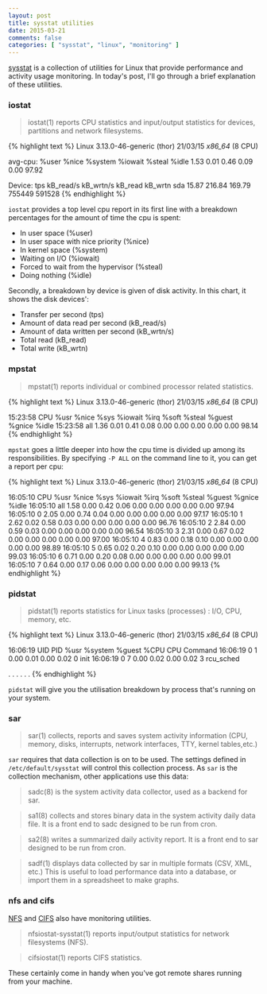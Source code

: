 ```yaml
---
layout: post
title: sysstat utilities
date: 2015-03-21
comments: false
categories: [ "sysstat", "linux", "monitoring" ]
---
```


[sysstat](http://sebastien.godard.pagesperso-orange.fr/) is a collection of utilities for Linux that provide performance and activity usage monitoring. In today's post, I'll go through a brief explanation of these utilities.

### iostat

> iostat(1) reports CPU statistics and input/output statistics for devices, partitions and network filesystems.

{% highlight text %}
Linux 3.13.0-46-generic (thor) 	21/03/15 	_x86_64_	(8 CPU)

avg-cpu:  %user   %nice %system %iowait  %steal   %idle
           1.53    0.01    0.46    0.09    0.00   97.92

Device:            tps    kB_read/s    kB_wrtn/s    kB_read    kB_wrtn
sda              15.87       216.84       169.79     755449     591528
{% endhighlight %} 

`iostat` provides a top level cpu report in its first line with a breakdown percentages for the amount of time the cpu is spent:

* In user space (%user)
* In user space with nice priority (%nice)
* In kernel space (%system)
* Waiting on I/O (%iowait)
* Forced to wait from the hypervisor (%steal)
* Doing nothing (%idle)

Secondly, a breakdown by device is given of disk activity. In this chart, it shows the disk devices':

* Transfer per second (tps)
* Amount of data read per second (kB_read/s)
* Amount of data written per second (kB_wrtn/s)
* Total read (kB_read)
* Total write (kB_wrtn)

### mpstat

> mpstat(1) reports individual or combined processor related statistics.

{% highlight text %}
Linux 3.13.0-46-generic (thor) 	21/03/15 	_x86_64_	(8 CPU)

15:23:58     CPU    %usr   %nice    %sys %iowait    %irq   %soft  %steal  %guest  %gnice   %idle
15:23:58     all    1.36    0.01    0.41    0.08    0.00    0.00    0.00    0.00    0.00   98.14
{% endhighlight %}

`mpstat` goes a little deeper into how the cpu time is divided up among its responsibilities. By specifying `-P ALL` on the command line to it, you can get a report per cpu:

{% highlight text %}
Linux 3.13.0-46-generic (thor) 	21/03/15 	_x86_64_	(8 CPU)

16:05:10     CPU    %usr   %nice    %sys %iowait    %irq   %soft  %steal  %guest  %gnice   %idle
16:05:10     all    1.58    0.00    0.42    0.06    0.00    0.00    0.00    0.00    0.00   97.94
16:05:10       0    2.05    0.00    0.74    0.04    0.00    0.00    0.00    0.00    0.00   97.17
16:05:10       1    2.62    0.02    0.58    0.03    0.00    0.00    0.00    0.00    0.00   96.76
16:05:10       2    2.84    0.00    0.59    0.03    0.00    0.00    0.00    0.00    0.00   96.54
16:05:10       3    2.31    0.00    0.67    0.02    0.00    0.00    0.00    0.00    0.00   97.00
16:05:10       4    0.83    0.00    0.18    0.10    0.00    0.00    0.00    0.00    0.00   98.89
16:05:10       5    0.65    0.02    0.20    0.10    0.00    0.00    0.00    0.00    0.00   99.03
16:05:10       6    0.71    0.00    0.20    0.08    0.00    0.00    0.00    0.00    0.00   99.01
16:05:10       7    0.64    0.00    0.17    0.06    0.00    0.00    0.00    0.00    0.00   99.13
{% endhighlight %}

### pidstat

> pidstat(1) reports statistics for Linux tasks (processes) : I/O, CPU, memory, etc.

{% highlight text %}
Linux 3.13.0-46-generic (thor) 	21/03/15 	_x86_64_	(8 CPU)

16:06:19      UID       PID    %usr %system  %guest    %CPU   CPU  Command
16:06:19        0         1    0.00    0.01    0.00    0.02     0  init
16:06:19        0         7    0.00    0.02    0.00    0.02     3  rcu_sched

. . .
. . .
{% endhighlight %}

`pidstat` will give you the utilisation breakdown by process that's running on your system. 

### sar

> sar(1) collects, reports and saves system activity information (CPU, memory, disks, interrupts, network interfaces, TTY, kernel tables,etc.)

`sar` requires that data collection is on to be used. The settings defined in `/etc/default/sysstat` will control this collection process. As `sar` is the collection mechanism, other applications use this data:

> sadc(8) is the system activity data collector, used as a backend for sar.

> sa1(8) collects and stores binary data in the system activity daily data file. It is a front end to sadc designed to be run from cron. 

> sa2(8) writes a summarized daily activity report. It is a front end to sar designed to be run from cron. 

> sadf(1) displays data collected by sar in multiple formats (CSV, XML, etc.) This is useful to load performance data into a database, or import them in a spreadsheet to make graphs.

### nfs and cifs

[NFS](http://en.wikipedia.org/wiki/Network_File_System) and [CIFS](https://technet.microsoft.com/en-us/library/cc939973.aspx) also have monitoring utilities.

> nfsiostat-sysstat(1) reports input/output statistics for network filesystems (NFS).

> cifsiostat(1) reports CIFS statistics.

These certainly come in handy when you've got remote shares running from your machine.